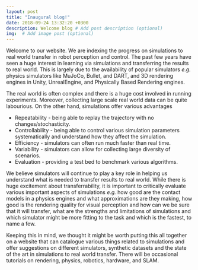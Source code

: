 ```yaml
---
layout: post
title: "Inaugural blog!"
date: 2018-09-24 13:32:20 +0300
description: Welcome blog # Add post description (optional)
img:  # Add image post (optional)
---
```


Welcome to our website. We are indexing the progress on simulations to real world transfer in robot perception and control. The past few years have seen a huge interest in learning via simulations and transferring the results to real world. This is largely due to the availability of popular simulators *e.g.* physics simulators like MuJoCo, Bullet, and DART, and 3D rendering engines in Unity, UnrealEngine, and Physically Based Rendering engines.

The real world is often complex and there is a huge cost involved in running experiments. Moreover, collecting large scale real world data can be quite labourious. On the other hand, simulations offer various advantages

* Repeatability - being able to replay the trajectory with no changes/stochasticity.
* Controllability - being able to control various simulation parameters systematically and understand how they affect the simulation. 
* Efficiency - simulators can often run much faster than real time. 
* Variability - simulators can allow for collecting large diversity of scenarios.
* Evaluation - providing a test bed to benchmark various algorithms.


We believe simulators will continue to play a key role in helping us understand what is needed to transfer results to real world. While there is huge excitement about transferrability, it is important to critically evaluate various important aspects of simulations *e.g.* how good are the contact models in a physics engines and what approximations are they making, how good is the rendering quality for visual perception and how can we be sure that it will transfer, what are the strengths and limitations of simulations and which simulator might be more fitting to the task and which is the fastest, to name a few.

Keeping this in mind, we thought it might be worth putting this all together on a website that can catalogue various things related to simulations and offer suggestions on different simulators, synthetic datasets and the state of the art in simulations to real world transfer. There will be occasional tutorials on rendering, physics, robotics, hardware, and SLAM.



<!--{% highlight ruby %}
def print_hi(name)
  puts "Hi, #{name}"
end
print_hi('Tom')
#=> prints 'Hi, Tom' to STDOUT.
{% endhighlight %}

-->